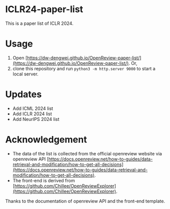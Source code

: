 # ICLR24-paper-list
This is a paper list of ICLR 2024.

# Usage
1. Open [https://dw-dengwei.github.io/OpenReview-paper-list/](https://dw-dengwei.github.io/OpenReview-paper-list/). Or,
2. clone this repository and run `python3 -m http.server 9000` to start a local server.

# Updates
- Add ICML 2024 list
- Add ICLR 2024 list
- Add NeurIPS 2024 list

# Acknowledgement
- The data of the list is collected from the official openreview website via openreview API [https://docs.openreview.net/how-to-guides/data-retrieval-and-modification/how-to-get-all-decisions](https://docs.openreview.net/how-to-guides/data-retrieval-and-modification/how-to-get-all-decisions).
- The front-end is derived from [https://github.com/Chillee/OpenReviewExplorer](https://github.com/Chillee/OpenReviewExplorer).

Thanks to the documentation of openreview API and the front-end template.
